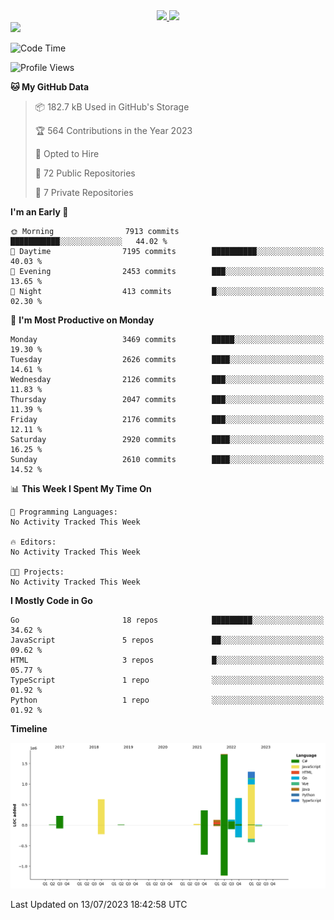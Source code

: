 <div align="center">
  <a href="https://github.com/arielsrv">
    <img height="180em" src="https://github-readme-stats.vercel.app/api?username=arielsrv&show_icons=true&theme=radical&include_all_commits=true&count_private=true"/>
    <img height="180em" src="https://github-readme-stats.vercel.app/api/top-langs/?username=arielsrv&layout=compact&langs_count=10&theme=radical"/>
 </a>
</div>

<div>
  <a href="https://www.linkedin.com/in/arielpineiro/" target="_blank">
    <img src="https://img.shields.io/badge/-LinkedIn-%230077B5?style=for-the-badge&logo=linkedin&logoColor=white" target="_blank">
  </a>
</div>

<!--START_SECTION:waka-->
![Code Time](http://img.shields.io/badge/Code%20Time-0%20secs-blue)

![Profile Views](http://img.shields.io/badge/Profile%20Views-0-blue)

**🐱 My GitHub Data** 

> 📦 182.7 kB Used in GitHub's Storage 
 > 
> 🏆 564 Contributions in the Year 2023
 > 
> 💼 Opted to Hire
 > 
> 📜 72 Public Repositories 
 > 
> 🔑 7 Private Repositories 
 > 
**I'm an Early 🐤** 

```text
🌞 Morning                7913 commits        ███████████░░░░░░░░░░░░░░   44.02 % 
🌆 Daytime                7195 commits        ██████████░░░░░░░░░░░░░░░   40.03 % 
🌃 Evening                2453 commits        ███░░░░░░░░░░░░░░░░░░░░░░   13.65 % 
🌙 Night                  413 commits         █░░░░░░░░░░░░░░░░░░░░░░░░   02.30 % 
```
📅 **I'm Most Productive on Monday** 

```text
Monday                   3469 commits        █████░░░░░░░░░░░░░░░░░░░░   19.30 % 
Tuesday                  2626 commits        ████░░░░░░░░░░░░░░░░░░░░░   14.61 % 
Wednesday                2126 commits        ███░░░░░░░░░░░░░░░░░░░░░░   11.83 % 
Thursday                 2047 commits        ███░░░░░░░░░░░░░░░░░░░░░░   11.39 % 
Friday                   2176 commits        ███░░░░░░░░░░░░░░░░░░░░░░   12.11 % 
Saturday                 2920 commits        ████░░░░░░░░░░░░░░░░░░░░░   16.25 % 
Sunday                   2610 commits        ████░░░░░░░░░░░░░░░░░░░░░   14.52 % 
```


📊 **This Week I Spent My Time On** 

```text
💬 Programming Languages: 
No Activity Tracked This Week

🔥 Editors: 
No Activity Tracked This Week

🐱‍💻 Projects: 
No Activity Tracked This Week
```

**I Mostly Code in Go** 

```text
Go                       18 repos            █████████░░░░░░░░░░░░░░░░   34.62 % 
JavaScript               5 repos             ██░░░░░░░░░░░░░░░░░░░░░░░   09.62 % 
HTML                     3 repos             █░░░░░░░░░░░░░░░░░░░░░░░░   05.77 % 
TypeScript               1 repo              ░░░░░░░░░░░░░░░░░░░░░░░░░   01.92 % 
Python                   1 repo              ░░░░░░░░░░░░░░░░░░░░░░░░░   01.92 % 
```



**Timeline**

![Lines of Code chart](https://raw.githubusercontent.com/arielsrv/arielsrv/main/assets/bar_graph.png)


 Last Updated on 13/07/2023 18:42:58 UTC
<!--END_SECTION:waka-->
